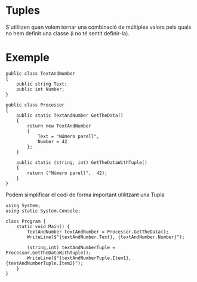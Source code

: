 # Tuples

S'utilitzen quan volem tornar una combinació de múltiples valors pels quals no hem definit una classe (i no té sentit definir-la).

# Exemple

```CSharp
public class TextAndNumber
{
    public string Text;
    public int Number;
}

public class Processor
{
    public static TextAndNumber GetTheData()
    {
        return new TextAndNumber
        {
            Text = "Número parell",
            Number = 42
        };
    }

    public static (string, int) GetTheDataWithTuple()
    {
        return ("Número parell",  42);
    }
}

```

Podem simplificar el codi de forma important utilitzant una Tupla

```CSharp
using System;
using static System.Console;

class Program {
    static void Main() {
        TextAndNumber textAndNumber = Processor.GetTheData();
        WriteLine($"{textAndNumber.Text}, {textAndNumber.Number}");
    
        (string,int) textAndNumberTuple = Processor.GetTheDataWithTuple();  
        WriteLine($"{textAndNumberTuple.Item1}, {textAndNumberTuple.Item2}");
    }
}
```

